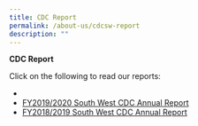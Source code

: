 ```yaml
---
title: CDC Report
permalink: /about-us/cdcsw-report
description: ""
---
```

**CDC Report**

Click on the following to read our reports:

* 
* [FY2019/2020 South West CDC Annual Report](https://go.gov.sg/fy2019-2020-swcdc-ar)
* [FY2018/2019 South West CDC Annual Report](https://go.gov.sg/fy2018-2019-swcdc-ar)
